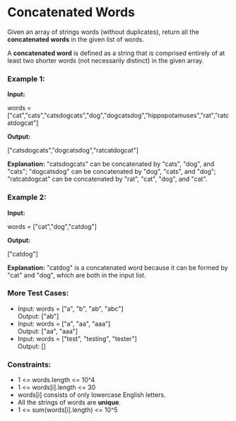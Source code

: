 # **Concatenated Words**

Given an array of strings words (without duplicates), return all the **concatenated words** in the given list of words.

A **concatenated word** is defined as a string that is comprised entirely of at least two shorter words (not necessarily distinct) in the given array.

### **Example 1:**

**Input:**

words \= \["cat","cats","catsdogcats","dog","dogcatsdog","hippopotamuses","rat","ratcatdogcat"\]

**Output:**

\["catsdogcats","dogcatsdog","ratcatdogcat"\]

**Explanation:** "catsdogcats" can be concatenated by "cats", "dog", and "cats"; "dogcatsdog" can be concatenated by "dog", "cats", and "dog"; "ratcatdogcat" can be concatenated by "rat", "cat", "dog", and "cat".

### **Example 2:**

**Input:**

words \= \["cat","dog","catdog"\]

**Output:**

\["catdog"\]

**Explanation:** "catdog" is a concatenated word because it can be formed by "cat" and "dog", which are both in the input list.

### **More Test Cases:**

* Input: words \= \["a", "b", "ab", "abc"\]  
  Output: \["ab"\]  
* Input: words \= \["a", "aa", "aaa"\]  
  Output: \["aa", "aaa"\]  
* Input: words \= \["test", "testing", "tester"\]  
  Output: \[\]

### **Constraints:**

* 1 \<= words.length \<= 10^4  
* 1 \<= words\[i\].length \<= 30  
* words\[i\] consists of only lowercase English letters.  
* All the strings of words are **unique**.  
* 1 \<= sum(words\[i\].length) \<= 10^5